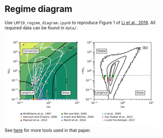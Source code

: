 # Regime diagram

Use `LRF19_regime_diagram.ipynb` to reproduce Figure 1 of [Li et al., 2019](https://agupubs.onlinelibrary.wiley.com/doi/full/10.1029/2019MS001810). All required data can be found in `data/`.
![](fig_regime_diagram_LRF19.png)
See [here](https://github.com/qingli411/gotmwork) for more tools used in that paper.
